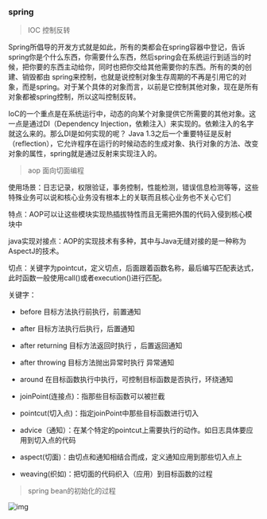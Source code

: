 ### spring ###

> IOC 控制反转 

Spring所倡导的开发方式就是如此，所有的类都会在spring容器中登记，告诉spring你是个什么东西，你需要什么东西，然后spring会在系统运行到适当的时候，把你要的东西主动给你，同时也把你交给其他需要你的东西。所有的类的创建、销毁都由 spring来控制，也就是说控制对象生存周期的不再是引用它的对象，而是spring。对于某个具体的对象而言，以前是它控制其他对象，现在是所有对象都被spring控制，所以这叫控制反转。

IoC的一个重点是在系统运行中，动态的向某个对象提供它所需要的其他对象。这一点是通过DI（Dependency Injection，依赖注入）来实现的。依赖注入的名字就这么来的。那么DI是如何实现的呢？ Java 1.3之后一个重要特征是反射（reflection），它允许程序在运行的时候动态的生成对象、执行对象的方法、改变对象的属性，spring就是通过反射来实现注入的。 



>  aop 面向切面编程

使用场景：日志记录，权限验证，事务控制，性能检测，错误信息检测等等，这些特殊业务可以说和核心业务没有根本上的关联而且核心业务也不关心它们

特点：AOP可以让这些模块实现热插拔特性而且无需把外围的代码入侵到核心模块中

java实现对接点：AOP的实现技术有多种，其中与Java无缝对接的是一种称为AspectJ的技术。

切点：关键字为pointcut，定义切点，后面跟着函数名称，最后编写匹配表达式，此时函数一般使用call()或者execution()进行匹配。

关键字：

- before 目标方法执行前执行，前置通知
- after 目标方法执行后执行，后置通知
- after returning 目标方法返回时执行 ，后置返回通知
- after throwing 目标方法抛出异常时执行 异常通知
- around 在目标函数执行中执行，可控制目标函数是否执行，环绕通知

- joinPoint(连接点)：指那些目标函数可以被拦截

- pointcut(切入点)：指定joinPoint中那些目标函数进行切入

- advice（通知）：在某个特定的pointcut上需要执行的动作。如日志具体要应用到切入点的代码

- aspect(切面)：由切点和通知相结合而成，定义通知应用到那些切入点上

- weaving(织如)：把切面的代码织入（应用）到目标函数的过程



> spring bean的初始化的过程

![img](http://images.cnitblog.com/blog/665504/201409/171550398311522.jpg)